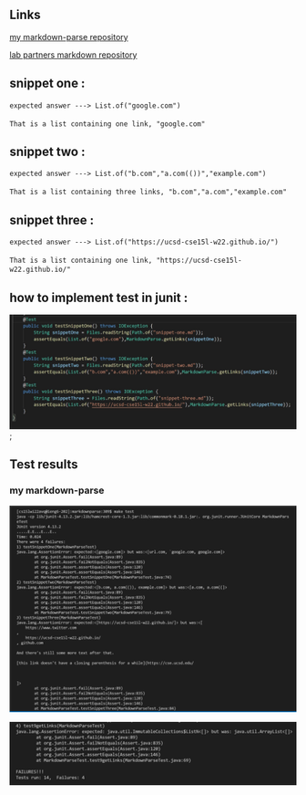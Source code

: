 ## **Links**

[my markdown-parse repository](https://github.com/asmarking/markdown-parse.git)

[lab partners markdown repository](https://github.com/nseyoum/CSE15L-Platypus.git)

## **snippet one** :

    expected answer ---> List.of("google.com")

    That is a list containing one link, "google.com"


 ## **snippet two** :

    expected answer ---> List.of("b.com","a.com(())","example.com")

    That is a list containing three links, "b.com","a.com","example.com"


## **snippet three** : 

    expected answer ---> List.of("https://ucsd-cse15l-w22.github.io/")

    That is a list containing one link, "https://ucsd-cse15l-w22.github.io/"


## **how to implement test in junit** :    

![image](LAB8PICONE.jpg);


## **Test results**

### **my markdown-parse** 

![image](partone.jpg)

![image](partTwo.jpg)

